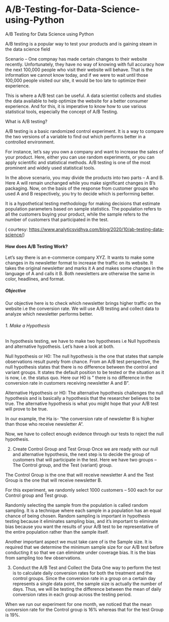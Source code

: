 # A/B-Testing-for-Data-Science-using-Python 

A/B Testing for Data Science using Python

A/B testing is a popular way to test your products and is gaining steam in the data science field

 Scenario – One compnay has  made certain changes to their website recently. Unfortunately, they have no way of knowing with full accuracy how the next 100,000 people who visit their website will behave. That is the information we cannot know today, and if we were to wait until those 100,000 people visited our site, it would be too late to optimize their experience.
 
 This is where a A/B test can be useful. A data scientist collects and studies the data available to help optimize the website for a better consumer experience. And for this, it is imperative to know how to use various statistical tools, especially the concept of A/B Testing.

What is A/B testing?

A/B testing is a basic randomized control experiment. It is a way to compare the two versions of a variable to find out which performs better in a controlled environment.

For instance, let’s say you own a company and want to increase the sales of your product. Here, either you can use random experiments, or you can apply scientific and statistical methods. A/B testing is one of the most prominent and widely used statistical tools.

In the above scenario, you may divide the products into two parts – A and B. Here A will remain unchanged while you make significant changes in B’s packaging. Now, on the basis of the response from customer groups who used A and B respectively, you try to decide which is performing better.

It is a hypothetical testing methodology for making decisions that estimate population parameters based on sample statistics. The population refers to all the customers buying your product, while the sample refers to the number of customers that participated in the test.

( courtesy: https://www.analyticsvidhya.com/blog/2020/10/ab-testing-data-science/)

#### How does A/B Testing Work?

Let’s say there is an e-commerce company XYZ. It wants to make some changes in its newsletter format to increase the traffic on its website. It takes the original newsletter and marks it A and makes some changes in the language of A and calls it B. Both newsletters are otherwise the same in color, headlines, and format.

##### Objective
Our objective here is to check which newsletter brings higher traffic on the website i.e the conversion rate. We will use A/B testing and collect data to analyze which newsletter performs better.

###### 1.  Make a Hypothesis

In hypothesis testing, we have to make two hypotheses i.e Null hypothesis and alternative hypothesis. Let’s have a look at both.

Null hypothesis or H0:
The null hypothesis is the one that states that sample observations result purely from chance. From an A/B test perspective, the null hypothesis states that there is no difference between the control and variant groups. It states the default position to be tested or the situation as it is now, i.e. the status quo. Here our H0 is ” there is no difference in the conversion rate in customers receiving newsletter A and B”.

Alternative Hypothesis or H0:
The alternative hypothesis challenges the null hypothesis and is basically a hypothesis that the researcher believes to be true. The alternative hypothesis is what you might hope that your A/B test will prove to be true.

In our example, the Ha is- “the conversion rate of newsletter B is higher than those who receive newsletter A“.

Now, we have to collect enough evidence through our tests to reject the null hypothesis.

 

2. Create Control Group and Test Group
Once we are ready with our null and alternative hypothesis, the next step is to decide the group of customers that will participate in the test. Here we have two groups – The Control group, and the Test (variant) group.

The Control Group is the one that will receive newsletter A and the Test Group is the one that will receive newsletter B.

For this experiment, we randomly select 1000 customers – 500 each for our Control group and Test group.

Randomly selecting the sample from the population is called random sampling. It is a technique where each sample in a population has an equal chance of being chosen. Random sampling is important in hypothesis testing because it eliminates sampling bias, and it’s important to eliminate bias because you want the results of your A/B test to be representative of the entire population rather than the sample itself.

Another important aspect we must take care of is the Sample size. It is required that we determine the minimum sample size for our A/B test before conducting it so that we can eliminate under coverage bias. It is the bias from sampling too few observations.

 

3. Conduct the A/B Test and Collect the Data
One way to perform the test is to calculate daily conversion rates for both the treatment and the control groups. Since the conversion rate in a group on a certain day represents a single data point, the sample size is actually the number of days. Thus, we will be testing the difference between the mean of daily conversion rates in each group across the testing period.

When we run our experiment for one month, we noticed that the mean conversion rate for the Control group is 16% whereas that for the test Group is 19%.

 

